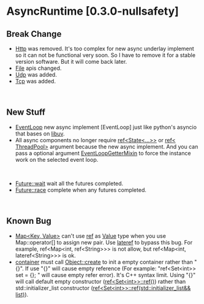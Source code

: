 # AsyncRuntime [0.3.0-nullsafety]

## Break Change

- [Http](include/async_runtime/fundamental/) was removed. It's too complex for new async underlay implement so it can not be functional very soon. So I have to remove it for a stable version software. But it will come back later.
- [File](include/async_runtime/fundamental/file.h) apis changed.
- [Udp](include/async_runtime/io/udp.h) was added.
- [Tcp](include/async_runtime/io/tcp.h) was added.

<br/>

## New Stuff

- [EventLoop](include/async_runtime/fundamental/event_loop.h) new async implement [EventLoop] just like python's asyncio that bases on [libuv](vendor/libuv).
- All async components no longer require [ref<State<...>>]() or [ref< ThreadPool>]() argument because the new async implement. And you can pass a optional argument [EventLoopGetterMixin](include/async_runtime/fundamental/event_loop.h) to force the instance work on the selected event loop.

<br/>

- [Future::wait](include/async_runtime/fundamental/async/future.h) wait all the futures completed.
- [Future::race](include/async_runtime/fundamental/async/future.h) complete when any futures completed.

<br/>

## Known Bug

- [Map<Key, Value>](include/async_runtime/utilities/container/map.h) can't use [ref](include/async_runtime/utilities/ref.h) as [Value](include/async_runtime/utilities/container/map.h) type when you use Map::operator[] to assign new pair. Use [lateref](include/async_runtime/utilities/ref.h) to bypass this bug. For example, ref<Map\<int, ref\<String>>> is not allow, but ref<Map\<int, lateref\<String>>> is ok.
- [container](include/async_runtime/utilities/container.h) must call [Object::create](include/async_runtime/object/object.h) to init a empty container rather than "{}". If use "{}" will cause empty reference (For example: "ref<Set\<int>> set = {}; " will cause empty refer error). It's C++ syntax limit. Using "{}" will call default empty constructor ([ref<Set\<int>>::ref()]()) rather than std::initializer_list constructor ([ref<Set\<int>>::ref(std::initializer_list<T>&& list)]()).
